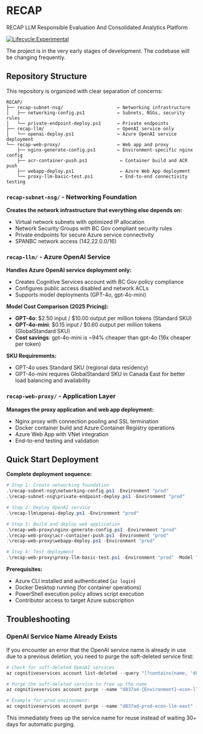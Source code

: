 # RECAP
RECAP LLM Responsible Evaluation And Consolidated Analytics Platform

[![Lifecycle:Experimental](https://img.shields.io/badge/Lifecycle-Experimental-339999)](https://github.com/bcgov/repomountie/blob/master/doc/lifecycle-badges.m)

The project is in the very early stages of development. The codebase will be changing frequently.

## Repository Structure

This repository is organized with clear separation of concerns:

```
RECAP/
├── recap-subnet-nsg/                    ← Networking infrastructure
│   ├── networking-config.ps1            ← Subnets, NSGs, security rules
│   └── private-endpoint-deploy.ps1      ← Private endpoints
├── recap-llm/                           ← OpenAI service only
│   └── openai-deploy.ps1                ← Azure OpenAI service deployment
└── recap-web-proxy/                     ← Web app and proxy
    ├── nginx-generate-config.ps1        ← Environment-specific nginx config
    ├── acr-container-push.ps1            ← Container build and ACR push
    ├── webapp-deploy.ps1                 ← Azure Web App deployment
    └── proxy-llm-basic-test.ps1          ← End-to-end connectivity testing
```

### `recap-subnet-nsg/` - Networking Foundation
**Creates the network infrastructure that everything else depends on:**
- Virtual network subnets with optimized IP allocation
- Network Security Groups with BC Gov compliant security rules
- Private endpoints for secure Azure service connectivity
- SPANBC network access (142.22.0.0/16)

### `recap-llm/` - Azure OpenAI Service
**Handles Azure OpenAI service deployment only:**
- Creates Cognitive Services account with BC Gov policy compliance
- Configures public access disabled and network ACLs
- Supports model deployments (GPT-4o, gpt-4o-mini)

**Model Cost Comparison (2025 Pricing):**
- **GPT-4o**: $2.50 input / $10.00 output per million tokens (Standard SKU)
- **GPT-4o-mini**: $0.15 input / $0.60 output per million tokens (GlobalStandard SKU)
- **Cost savings**: gpt-4o-mini is ~94% cheaper than gpt-4o (16x cheaper per token)

**SKU Requirements:**
- GPT-4o uses Standard SKU (regional data residency)
- GPT-4o-mini requires GlobalStandard SKU in Canada East for better load balancing and availability

### `recap-web-proxy/` - Application Layer
**Manages the proxy application and web app deployment:**
- Nginx proxy with connection pooling and SSL termination
- Docker container build and Azure Container Registry operations
- Azure Web App with VNet integration
- End-to-end testing and validation

## Quick Start Deployment

**Complete deployment sequence:**

```powershell
# Step 1: Create networking foundation
.\recap-subnet-nsg\networking-config.ps1 -Environment "prod"
.\recap-subnet-nsg\private-endpoint-deploy.ps1 -Environment "prod"

# Step 2: Deploy OpenAI service
.\recap-llm\openai-deploy.ps1 -Environment "prod"

# Step 3: Build and deploy web application
.\recap-web-proxy\nginx-generate-config.ps1 -Environment "prod"
.\recap-web-proxy\acr-container-push.ps1 -Environment "prod"
.\recap-web-proxy\webapp-deploy.ps1 -Environment "prod"

# Step 4: Test deployment
.\recap-web-proxy\proxy-llm-basic-test.ps1 -Environment "prod" -Model "both"
```

**Prerequisites:**
- Azure CLI installed and authenticated (`az login`)
- Docker Desktop running (for container operations)
- PowerShell execution policy allows script execution
- Contributor access to target Azure subscription

## Troubleshooting

### OpenAI Service Name Already Exists
If you encounter an error that the OpenAI service name is already in use due to a previous deletion, you need to purge the soft-deleted service first:

```powershell
# Check for soft-deleted OpenAI services
az cognitiveservices account list-deleted --query "[?contains(name, 'd837ad') && contains(name, 'econ-llm-east')]"

# Purge the soft-deleted service to free up the name
az cognitiveservices account purge --name "d837ad-{Environment}-econ-llm-east" --resource-group "d837ad-{Environment}-networking" --location "canadaeast"

# Example for prod environment:
az cognitiveservices account purge --name "d837ad-prod-econ-llm-east" --resource-group "d837ad-prod-networking" --location "canadaeast"
```

This immediately frees up the service name for reuse instead of waiting 30+ days for automatic purging.